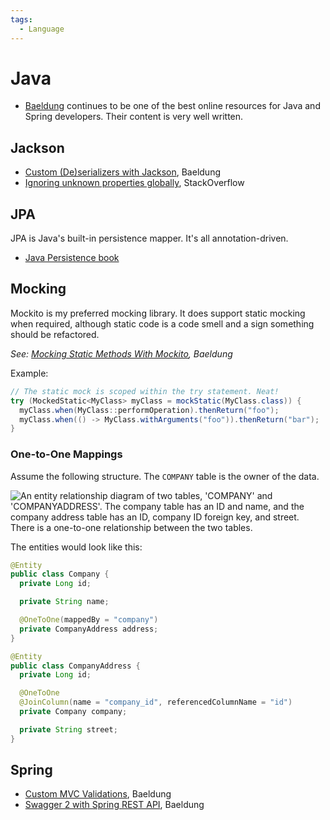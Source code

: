 ```yaml
---
tags:
  - Language
---
```

# Java

- [Baeldung](https://www.baeldung.com) continues to be one of the best online
  resources for Java and Spring developers. Their content is very well written.

## Jackson

- [Custom (De)serializers with
  Jackson](https://www.baeldung.com/jackson-serialize-dates), Baeldung
- [Ignoring unknown properties globally](https://stackoverflow.com/q/14343477),
  StackOverflow

## JPA

JPA is Java's built-in persistence mapper. It's all annotation-driven.

- [Java Persistence book](https://en.m.wikibooks.org/wiki/Java_Persistence)

## Mocking

Mockito is my preferred mocking library. It does support static mocking when
required, although static code is a code smell and a sign something should be
refactored.

_See: [Mocking Static Methods With
Mockito](https://www.baeldung.com/mockito-mock-static-methods), Baeldung_

Example:
```java
// The static mock is scoped within the try statement. Neat!
try (MockedStatic<MyClass> myClass = mockStatic(MyClass.class)) {
  myClass.when(MyClass::performOperation).thenReturn("foo");
  myClass.when(() -> MyClass.withArguments("foo")).thenReturn("bar");
}
```

### One-to-One Mappings

Assume the following structure. The `COMPANY` table is the owner of the data.

<!-- This needs to stay on the same line, otherwise Docusaurus whines...smh -->
![An entity relationship diagram of two tables, 'COMPANY' and 'COMPANYADDRESS'. The company table has an ID and name, and the company address table has an ID, company ID foreign key, and street. There is a one-to-one relationship between the two tables.](/img/programming/java/onetoone-erd.png)

The entities would look like this:

```java
@Entity
public class Company {
  private Long id;

  private String name;

  @OneToOne(mappedBy = "company")
  private CompanyAddress address;
}

@Entity
public class CompanyAddress {
  private Long id;

  @OneToOne
  @JoinColumn(name = "company_id", referencedColumnName = "id")
  private Company company;

  private String street;
}
```


## Spring

- [Custom MVC
  Validations](https://www.baeldung.com/spring-mvc-custom-validator), Baeldung
- [Swagger 2 with Spring REST
  API](https://www.baeldung.com/swagger-2-documentation-for-spring-rest-api),
  Baeldung
